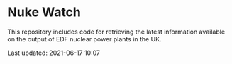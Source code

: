 # Nuke Watch

This repository includes code for retrieving the latest information available on the output of EDF nuclear power plants in the UK.

Last updated: 2021-06-17 10:07